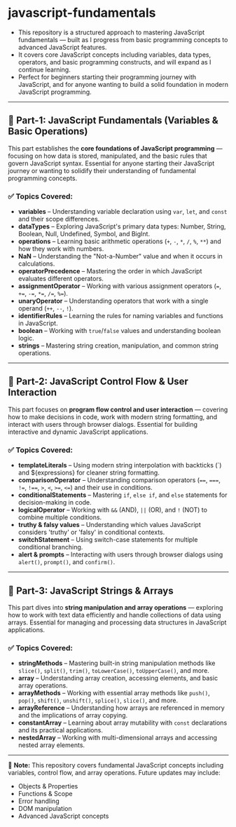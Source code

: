 # javascript-fundamentals

- This repository is a structured approach to mastering JavaScript fundamentals — built as I progress from basic programming concepts to advanced JavaScript features.
- It covers core JavaScript concepts including variables, data types, operators, and basic programming constructs, and will expand as I continue learning.
- Perfect for beginners starting their programming journey with JavaScript, and for anyone wanting to build a solid foundation in modern JavaScript programming.

---

## 📘 Part-1: JavaScript Fundamentals (Variables & Basic Operations)

This part establishes the **core foundations of JavaScript programming** — focusing on how data is stored, manipulated, and the basic rules that govern JavaScript syntax.
Essential for anyone starting their JavaScript journey or wanting to solidify their understanding of fundamental programming concepts.

### ✅ Topics Covered:
- **variables** – Understanding variable declaration using `var`, `let`, and `const` and their scope differences.
- **dataTypes** – Exploring JavaScript's primary data types: Number, String, Boolean, Null, Undefined, Symbol, and BigInt.
- **operations** – Learning basic arithmetic operations (`+`, `-`, `*`, `/`, `%`, `**`) and how they work with numbers.
- **NaN** – Understanding the "Not-a-Number" value and when it occurs in calculations.
- **operatorPrecedence** – Mastering the order in which JavaScript evaluates different operators.
- **assignmentOperator** – Working with various assignment operators (`=`, `+=`, `-=`, `*=`, `/=`, `%=`).
- **unaryOperator** – Understanding operators that work with a single operand (`++`, `--`, `!`).
- **identifierRules** – Learning the rules for naming variables and functions in JavaScript.
- **boolean** – Working with `true`/`false` values and understanding boolean logic.
- **strings** – Mastering string creation, manipulation, and common string operations.

---

## 📘 Part-2: JavaScript Control Flow & User Interaction

This part focuses on **program flow control and user interaction** — covering how to make decisions in code, work with modern string formatting, and interact with users through browser dialogs.
Essential for building interactive and dynamic JavaScript applications.

### ✅ Topics Covered:
- **templateLiterals** – Using modern string interpolation with backticks (`) and ${expressions} for cleaner string formatting.
- **comparisonOperator** – Understanding comparison operators (`==`, `===`, `!=`, `!==`, `>`, `<`, `>=`, `<=`) and their use in conditions.
- **conditionalStatements** – Mastering `if`, `else if`, and `else` statements for decision-making in code.
- **logicalOperator** – Working with `&&` (AND), `||` (OR), and `!` (NOT) to combine multiple conditions.
- **truthy & falsy values** – Understanding which values JavaScript considers 'truthy' or 'falsy' in conditional contexts.
- **switchStatement** – Using switch-case statements for multiple conditional branching.
- **alert & prompts** – Interacting with users through browser dialogs using `alert()`, `prompt()`, and `confirm()`.

---

## 📘 Part-3: JavaScript Strings & Arrays

This part dives into **string manipulation and array operations** — exploring how to work with text data efficiently and handle collections of data using arrays.
Essential for managing and processing data structures in JavaScript applications.

### ✅ Topics Covered:
- **stringMethods** – Mastering built-in string manipulation methods like `slice()`, `split()`, `trim()`, `toLowerCase()`, `toUpperCase()`, and more.
- **array** – Understanding array creation, accessing elements, and basic array operations.
- **arrayMethods** – Working with essential array methods like `push()`, `pop()`, `shift()`, `unshift()`, `splice()`, `slice()`, and more.
- **arrayReference** – Understanding how arrays are referenced in memory and the implications of array copying.
- **constantArray** – Learning about array mutability with `const` declarations and its practical applications.
- **nestedArray** – Working with multi-dimensional arrays and accessing nested array elements.

---

📌 **Note:** This repository covers fundamental JavaScript concepts including variables, control flow, and array operations.
Future updates may include:
- Objects & Properties
- Functions & Scope
- Error handling
- DOM manipulation
- Advanced JavaScript concepts